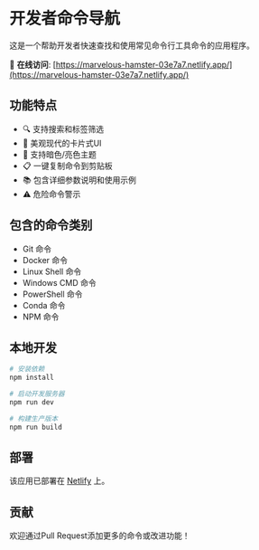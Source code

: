 # 开发者命令导航

这是一个帮助开发者快速查找和使用常见命令行工具命令的应用程序。

🔗 **在线访问**: [https://marvelous-hamster-03e7a7.netlify.app/](https://marvelous-hamster-03e7a7.netlify.app/)

## 功能特点

- 🔍 支持搜索和标签筛选
- 🌈 美观现代的卡片式UI
- 🌙 支持暗色/亮色主题
- 📋 一键复制命令到剪贴板
- 📚 包含详细参数说明和使用示例
- ⚠️ 危险命令警示

## 包含的命令类别

- Git 命令
- Docker 命令
- Linux Shell 命令
- Windows CMD 命令
- PowerShell 命令
- Conda 命令
- NPM 命令

## 本地开发

```bash
# 安装依赖
npm install

# 启动开发服务器
npm run dev

# 构建生产版本
npm run build
```

## 部署

该应用已部署在 [Netlify](https://marvelous-hamster-03e7a7.netlify.app/) 上。

## 贡献

欢迎通过Pull Request添加更多的命令或改进功能！ 